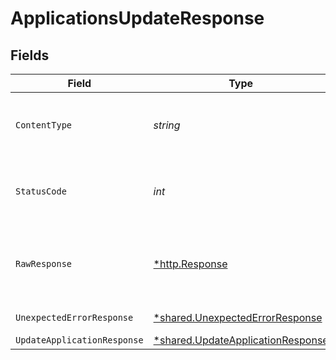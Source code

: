 # ApplicationsUpdateResponse


## Fields

| Field                                                                                        | Type                                                                                         | Required                                                                                     | Description                                                                                  |
| -------------------------------------------------------------------------------------------- | -------------------------------------------------------------------------------------------- | -------------------------------------------------------------------------------------------- | -------------------------------------------------------------------------------------------- |
| `ContentType`                                                                                | *string*                                                                                     | :heavy_check_mark:                                                                           | HTTP response content type for this operation                                                |
| `StatusCode`                                                                                 | *int*                                                                                        | :heavy_check_mark:                                                                           | HTTP response status code for this operation                                                 |
| `RawResponse`                                                                                | [*http.Response](https://pkg.go.dev/net/http#Response)                                       | :heavy_check_mark:                                                                           | Raw HTTP response; suitable for custom response parsing                                      |
| `UnexpectedErrorResponse`                                                                    | [*shared.UnexpectedErrorResponse](../../../pkg/models/shared/unexpectederrorresponse.md)     | :heavy_minus_sign:                                                                           | Unexpected error                                                                             |
| `UpdateApplicationResponse`                                                                  | [*shared.UpdateApplicationResponse](../../../pkg/models/shared/updateapplicationresponse.md) | :heavy_minus_sign:                                                                           | Applications                                                                                 |